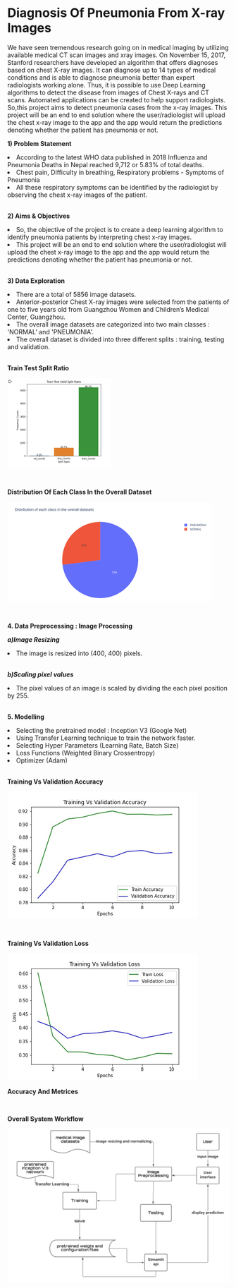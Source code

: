# Diagnosis Of Pneumonia From X-ray Images

We have seen tremendous research going on in medical imaging by utilizing available medical CT scan images and xray images.
On November 15, 2017, Stanford researchers have developed an algorithm that offers diagnoses based on chest X-ray images.
It can diagnose up to 14 types of medical conditions and is able to diagnose pneumonia better than expert radiologists working alone.
Thus, it is possible to use Deep Learning algorithms to detect the disease from images of Chest X-rays and CT scans.
Automated applications can be created to help support radiologists.
So,this project aims to detect pneumonia cases from the x-ray images.
This project will be an end to end solution where the user/radiologist will upload the chest x-ray image to the app and the app would return the predictions denoting whether the patient has pneumonia or not.

**1) Problem Statement**

<li>According to the latest WHO data published in 2018 Influenza and Pneumonia Deaths in Nepal reached 9,712 or 5.83% of total deaths.</li>
<li>Chest pain, Difficulty in breathing, Respiratory problems - Symptoms of Pneumonia</li>
<li>All these respiratory symptoms can be identified by the radiologist by observing the chest x-ray images of the patient.</li>

<br>

**2) Aims & Objectives**
<li> So, the objective of the project is to create a deep learning algorithm to identify pneumonia patients by interpreting chest x-ray images.</li>
<li>This project will be an end to end solution where the user/radiologist will upload the chest x-ray image to the app and the app would return the predictions denoting whether the patient has pneumonia or not.</li>

<br>

**3) Data Exploration**
<li>There are a total of 5856 image datasets.</li>
<li>Anterior-posterior Chest X-ray images were selected from the patients of one to five years old from Guangzhou Women and Children’s Medical Center, Guangzhou.</li>
<li>The overall image datasets are categorized into two main classes : 'NORMAL' and 'PNEUMONIA'.</li>
<li>The overall dataset is divided into three different splits : training, testing and validation.</li>

<br>

**Train Test Split Ratio**

![](output_images/split_representation.png)

<br>

**Distribution Of Each Class In the Overall Dataset**

![](output_images/class_representaion.png)

<br>

**4. Data Preprocessing : Image Processing**

*****a)Image Resizing*****
  <li>The image is resized into (400, 400) pixels.</li>

<br>

*****b)Scaling pixel values*****
  <li>The pixel values of an image is scaled by dividing the each pixel position by 255.</li>

<br>

**5. Modelling**

<li>Selecting the pretrained model : Inception V3 (Google Net)</li>
<li>Using Transfer Learning technique to train the network faster.</li>
<li>Selecting Hyper Parameters (Learning Rate, Batch Size)</li>
<li>Loss Functions (Weighted Binary Crossentropy)</li>
<li>Optimizer (Adam)</li>

<br>

**Training Vs Validation Accuracy**

![](output_images/training_vs_validation_accuracy_pneumonia_detection.jpg)

<br>

**Training Vs Validation Loss**

![](output_images/training_vs_validation_loss_pneumonia_detection.jpg)

**Accuracy And Metrices**


<br>

**Overall System Workflow**

![](output_images/rsz_high_level_diagram.png)
